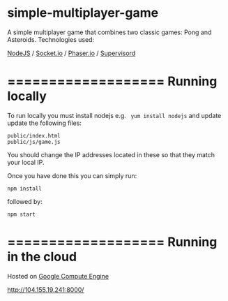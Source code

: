 # simple-multiplayer-game

A simple multiplayer game that combines two classic games: Pong and Asteroids. Technologies used:

[NodeJS](https://nodejs.org/en/) /
[Socket.io](http://socket.io/) /
[Phaser.io](http://phaser.io/) /
[Supervisord](http://supervisord.org/)

===================
Running locally
===================

To run locally you must install nodejs e.g. ``` yum install nodejs```  and update update the following files:

``` 
public/index.html
public/js/game.js 
```

You should change the IP addresses located in these so that they match your local IP.

Once you have done this you can simply run: 

``` npm install ``` 

followed by: 

``` npm start ```

===================
Running in the cloud
===================

Hosted on [Google Compute Engine](https://cloud.google.com/compute/)

http://104.155.19.241:8000/
